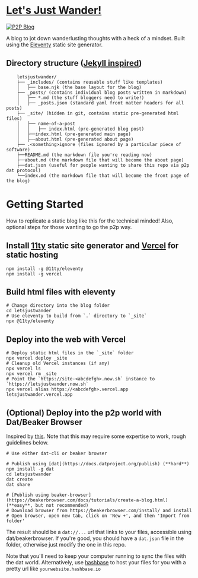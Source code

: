 # [Let's Just Wander!](https://letsjustwander.vercel.app)

[![P2P Blog](https://dat-badge.glitch.me/letsjustwander.hashbase.io/badge.svg)](https://letsjustwander.hashbase.io)

A blog to jot down wanderlusting thoughts with a heck of a mindset.
Built using the [Eleventy](https://github.com/11ty/11ty.io) static site generator.

## Directory structure ([Jekyll inspired](https://jekyllrb.com/docs/structure/))

```
    letsjustwander/
    ├── _includes/ (contains reusable stuff like templates)
    │   ├── base.njk (the base layout for the blog)
    ├── _posts/ (contains individual blog posts written in markdown)
    │   ├── *.md (the stuff bloggers need to write!)
    │   ├── _posts.json (standard yaml front matter headers for all posts)
    ├── _site/ (hidden in git, contains static pre-generated html files)
    │   ├── name-of-a-post
    │   │   ├── index.html (pre-generated blog post)
    │   ├──index.html (pre-generated main page)
    │   ├──about.html (pre-generated about page)
    ├── .<something>ignore (files ignored by a particular piece of software)
    ├──README.md (the markdown file you're reading now)
    ├──about.md (the markdown file that will become the about page)
    ├──dat.json (useful for people wanting to share this repo via p2p dat protocol)
    └──index.md (the markdown file that will become the front page of the blog)
```

# Getting Started

How to replicate a static blog like this for the technical minded!
Also, optional steps for those wanting to go the p2p way.

## Install [11ty](https://www.11ty.io/docs/getting-started) static site generator and [Vercel](https://vercel.com/docs/cli) for static hosting
    npm install -g @11ty/eleventy
    npm install -g vercel

## Build html files with eleventy
    # Change directory into the blog folder
    cd letsjustwander
    # Use eleventy to build from `.` directory to `_site`
    npx @11ty/eleventy

## Deploy into the web with Vercel
    # Deploy static html files in the `_site` folder
    npx vercel deploy _site
    # Cleanup old Vercel instances (if any)
    npx vercel ls
    npx vercel rm _site
    # Point the `https://site-<abcdefgh>.now.sh` instance to `https://letsjustwander.now.sh`
    npx vercel alias https://<abcdefgh>.vercel.app letsjustwander.vercel.app

## (Optional) Deploy into the p2p world with Dat/Beaker Browser

Inspired by [this](https://pipette-dev-blog-jimpick.hashbase.io/post/introducing-pipette/).
Note that this may require some expertise to work, rough guidelines below.

    # Use either dat-cli or beaker browser

    # Publish using [dat](https://docs.datproject.org/publish) (**hard**)
    npm install -g dat
    cd letsjustwander
    dat create
    dat share

    # [Publish using beaker-browser](https://beakerbrowser.com/docs/tutorials/create-a-blog.html) (**easy**, but not recommended)
    # Download browser from https://beakerbrowser.com/install/ and install
    # Open browser, open new tab, click on 'New +', and then 'Import from folder'

The result should be a `dat://...` url that links to your files, accessible using dat/beakerbrowser.
If you're good, you should have a `dat.json` file in the folder, otherwise just modify the one in this repo.

Note that you'll need to keep your computer running to sync the files with the dat world.
Alternatively, use [hashbase](https://hashbase.io/) to host your files for you with a pretty url like `yourwebsite.hashbase.io`
